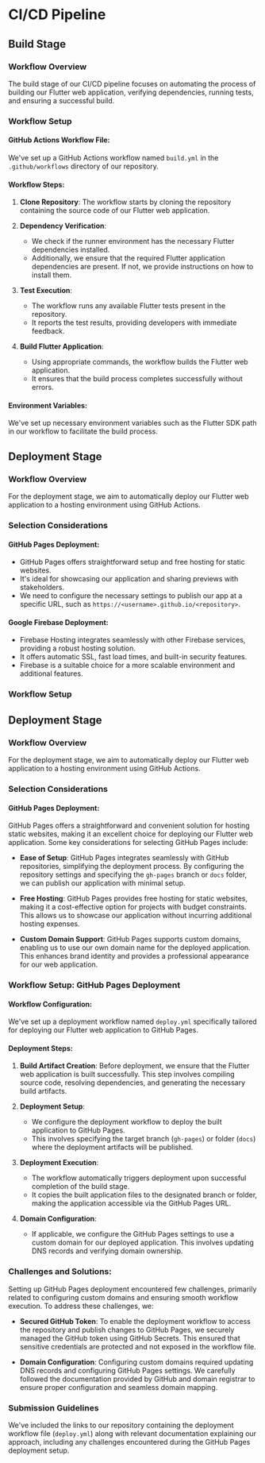# CI/CD Pipeline

## Build Stage

### Workflow Overview

The build stage of our CI/CD pipeline focuses on automating the process of building our Flutter web application, verifying dependencies, running tests, and ensuring a successful build.

### Workflow Setup

#### GitHub Actions Workflow File:

We've set up a GitHub Actions workflow named `build.yml` in the `.github/workflows` directory of our repository.

#### Workflow Steps:

1. **Clone Repository**: The workflow starts by cloning the repository containing the source code of our Flutter web application.

2. **Dependency Verification**:
   - We check if the runner environment has the necessary Flutter dependencies installed.
   - Additionally, we ensure that the required Flutter application dependencies are present. If not, we provide instructions on how to install them.

3. **Test Execution**:
   - The workflow runs any available Flutter tests present in the repository.
   - It reports the test results, providing developers with immediate feedback.

4. **Build Flutter Application**:
   - Using appropriate commands, the workflow builds the Flutter web application.
   - It ensures that the build process completes successfully without errors.

#### Environment Variables:

We've set up necessary environment variables such as the Flutter SDK path in our workflow to facilitate the build process.

## Deployment Stage

### Workflow Overview

For the deployment stage, we aim to automatically deploy our Flutter web application to a hosting environment using GitHub Actions.

### Selection Considerations

#### GitHub Pages Deployment:

- GitHub Pages offers straightforward setup and free hosting for static websites.
- It's ideal for showcasing our application and sharing previews with stakeholders.
- We need to configure the necessary settings to publish our app at a specific URL, such as `https://<username>.github.io/<repository>`.

#### Google Firebase Deployment:

- Firebase Hosting integrates seamlessly with other Firebase services, providing a robust hosting solution.
- It offers automatic SSL, fast load times, and built-in security features.
- Firebase is a suitable choice for a more scalable environment and additional features.

### Workflow Setup

## Deployment Stage

### Workflow Overview

For the deployment stage, we aim to automatically deploy our Flutter web application to a hosting environment using GitHub Actions.

### Selection Considerations

#### GitHub Pages Deployment:

GitHub Pages offers a straightforward and convenient solution for hosting static websites, making it an excellent choice for deploying our Flutter web application. Some key considerations for selecting GitHub Pages include:

- **Ease of Setup**: GitHub Pages integrates seamlessly with GitHub repositories, simplifying the deployment process. By configuring the repository settings and specifying the `gh-pages` branch or `docs` folder, we can publish our application with minimal setup.

- **Free Hosting**: GitHub Pages provides free hosting for static websites, making it a cost-effective option for projects with budget constraints. This allows us to showcase our application without incurring additional hosting expenses.

- **Custom Domain Support**: GitHub Pages supports custom domains, enabling us to use our own domain name for the deployed application. This enhances brand identity and provides a professional appearance for our web application.

### Workflow Setup: GitHub Pages Deployment

#### Workflow Configuration:

We've set up a deployment workflow named `deploy.yml` specifically tailored for deploying our Flutter web application to GitHub Pages.

#### Deployment Steps:

1. **Build Artifact Creation**: Before deployment, we ensure that the Flutter web application is built successfully. This step involves compiling source code, resolving dependencies, and generating the necessary build artifacts.

2. **Deployment Setup**:
   - We configure the deployment workflow to deploy the built application to GitHub Pages.
   - This involves specifying the target branch (`gh-pages`) or folder (`docs`) where the deployment artifacts will be published.

3. **Deployment Execution**:
   - The workflow automatically triggers deployment upon successful completion of the build stage.
   - It copies the built application files to the designated branch or folder, making the application accessible via the GitHub Pages URL.

4. **Domain Configuration**:
   - If applicable, we configure the GitHub Pages settings to use a custom domain for our deployed application. This involves updating DNS records and verifying domain ownership.

### Challenges and Solutions:

Setting up GitHub Pages deployment encountered few challenges, primarily related to configuring custom domains and ensuring smooth workflow execution. To address these challenges, we:

- **Secured GitHub Token**: To enable the deployment workflow to access the repository and publish changes to GitHub Pages, we securely managed the GitHub token using GitHub Secrets. This ensured that sensitive credentials are protected and not exposed in the workflow file.

- **Domain Configuration**: Configuring custom domains required updating DNS records and configuring GitHub Pages settings. We carefully followed the documentation provided by GitHub and domain registrar to ensure proper configuration and seamless domain mapping.

### Submission Guidelines

We've included the links to our repository containing the deployment workflow file (`deploy.yml`) along with relevant documentation explaining our approach, including any challenges encountered during the GitHub Pages deployment setup.





